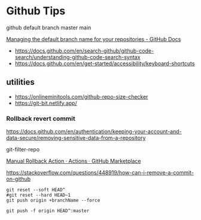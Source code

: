 # Github Tips

github default branch master main

[Managing the default branch name for your repositories - GitHub Docs](https://docs.github.com/en/account-and-profile/setting-up-and-managing-your-personal-account-on-github/managing-user-account-settings/managing-the-default-branch-name-for-your-repositories)

* https://docs.github.com/en/search-github/github-code-search/understanding-github-code-search-syntax
* https://docs.github.com/en/get-started/accessibility/keyboard-shortcuts
## utilities
* https://onlineminitools.com/github-repo-size-checker
* https://git-bit.netlify.app/
### Rollback revert commit
https://docs.github.com/en/authentication/keeping-your-account-and-data-secure/removing-sensitive-data-from-a-repository

git-filter-repo

[Manual Rollback Action · Actions · GitHub Marketplace](https://github.com/marketplace/actions/manual-rollback-action)

https://stackoverflow.com/questions/448919/how-can-i-remove-a-commit-on-github
```
git reset --soft HEAD^
#git reset --hard HEAD~1
git push origin +branchName --force
```
```
git push -f origin HEAD^:master
```

